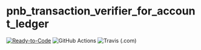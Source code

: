 # pnb_transaction_verifier_for_account_ledger
[![Ready-to-Code](https://img.shields.io/badge/Gitpod-Ready--to--Code-blue?logo=gitpod)](https://gitpod.io/#https://github.com/Baneeishaque/pnb_transaction_verifier_for_account_ledger)
![GitHub Actions](https://github.com/Baneeishaque/pnb_transaction_verifier_for_account_ledger/workflows/Dart%20CI/badge.svg)
![Travis (.com)](https://img.shields.io/travis/com/Baneeishaque/pnb_transaction_verifier_for_account_ledger?logo=travis)

 
